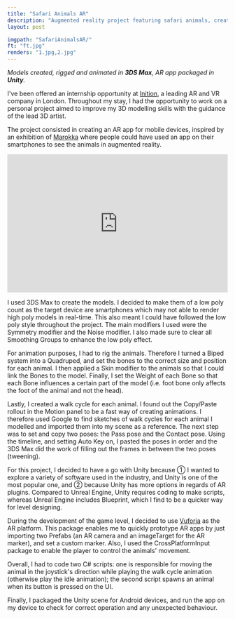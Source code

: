 ```yaml
---
title: "Safari Animals AR"
description: "Augmented reality project featuring safari animals, created as part of an internship, to improve my skills in 3DS Max and Unity."
layout: post

imgpath: "SafariAnimalsAR/"
ft: "ft.jpg"
renders: "1.jpg,2.jpg"
---
```

*Models created, rigged and animated in **3DS Max**, AR app packaged in **Unity**.*

I've been offered an internship opportunity at [Inition](https://www.inition.co.uk/), a leading AR and VR company in London. Throughout my stay, I had the opportunity to work on a personal project aimed to improve my 3D modelling skills with the guidance of the lead 3D artist.

The project consisted in creating an AR app for mobile devices, inspired by an exhibition of [Marokka](https://marokka.com/) where people could have used an app on their smartphones to see the animals in augmented reality.

<iframe width="100%" height="315" src="https://www.youtube.com/embed/YEAd46worxE" frameborder="0" allowfullscreen></iframe>


I used 3DS Max to create the models. I decided to make them of a low poly count as the target device are smartphones which may not able to render high poly models in real-time. This also meant I could have followed the low poly style throughout the project. The main modifiers I used were the Symmetry modifier and the Noise modifier. I also made sure to clear all Smoothing Groups to enhance the low poly effect.

For animation purposes, I had to rig the animals. Therefore I turned a Biped system into a Quadruped, and set the bones to the correct size and position for each animal. I then applied a Skin modifier to the animals so that I could link the Bones to the model. Finally, I set the Weight of each Bone so that each Bone influences a certain part of the model (i.e. foot bone only affects the foot of the animal and not the head).

Lastly, I created a walk cycle for each animal. I found out the Copy/Paste rollout in the Motion panel to be a fast way of creating animations. I therefore used Google to find sketches of walk cycles for each animal I modelled and imported them into my scene as a reference. The next step was to set and copy two poses: the Pass pose and the Contact pose. Using the timeline, and setting Auto Key on, I pasted the poses in order and the 3DS Max did the work of filling out the frames in between the two poses (tweening).

For this project, I decided to have a go with Unity because ① I wanted to explore a variety of software used in the industry, and Unity is one of the most popular one, and ② because Unity has more options in regards of AR plugins. Compared to Unreal Engine, Unity requires coding to make scripts, whereas Unreal Engine includes Blueprint, which I find to be a quicker way for level designing.

During the development of the game level, I decided to use [Vuforia](https://vuforia.com/) as the AR platform. This package enables me to quickly prototype AR apps by just importing two Prefabs (an AR camera and an imageTarget for the AR marker), and set a custom marker. Also, I used the CrossPlatformInput package to enable the player to control the animals' movement.

Overall, I had to code two C# scripts: one is responsible for moving the animal in the joystick's direction while playing the walk cycle animation (otherwise play the idle animation); the second script spawns an animal when its button is pressed on the UI.

Finally, I packaged the Unity scene for Android devices, and run the app on my device to check for correct operation and any unexpected behaviour.
